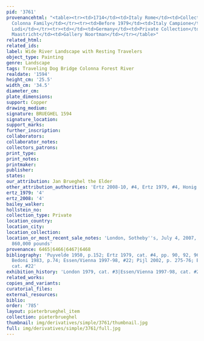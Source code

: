 ```yaml
---
pid: '3761'
provenancehtml: "<table><tr><td>1714</td><td>Italy Rome</td><td>Collection of the
  Colonna Family</td></tr><tr><td>Before 1979</td><td>Italy Campione</td><td>Silvano
  Lodi</td></tr><tr><td></td><td>Germany</td><td>Private Collection</td></tr><tr><td>2002</td><td>Netherlands
  Maastricht</td><td>Gallery Noortman</td></tr></table>"
related_html:
related_ids:
label: Wide River Landscape with Resting Travelers
object_type: Painting
genre: Landscape
tags: Traveling Dog Bridge Colonna Forest River
realdate: '1594'
height_cm: '25.5'
width_cm: '34.5'
diameter_cm:
plate_dimensions:
support: Copper
drawing_medium:
signature: BRUEGHEL 1594
signature_location:
support_marks:
further_inscription:
collaborators:
collaborator_notes:
collectors_patrons:
print_type:
print_notes:
printmaker:
publisher:
states:
our_attribution: Jan Brueghel the Elder
other_attribution_authorities: 'Ertz 2008-10, #4, Ertz 1979, #4, Honig database'
ertz_1979: '4'
ertz_2008: '4'
bailey_walker:
hollstein_no:
collection_type: Private
location_country:
location_city:
location_collection:
location_or_most_recent_sale_notes: 'London, Sotheby''s, July 4, 2007, lot #21 for
  860,000 pounds'
provenance: 6465|6466|6467|6468
bibliography: 'Puyvelde 1950, p.152; Ertz 1979, cat. #4, pp. 90, 92, 96, 104, 192;
  Bedoni 1983, p.74; Essen/Vienna 1997-98, #22; Pijl 2002, p. 275-76; Ertz 2008-10,
  cat. #22'
exhibition_history: 'London 1979, cat. #3|Essen/Vienna 1997-98, cat. #22'
related_works:
copies_and_variants:
curatorial_files:
external_resources:
biblio:
order: '785'
layout: pieterbrueghel_item
collection: pieterbrueghel
thumbnail: img/derivatives/simple/3761/thumbnail.jpg
full: img/derivatives/simple/3761/full.jpg
---
```


